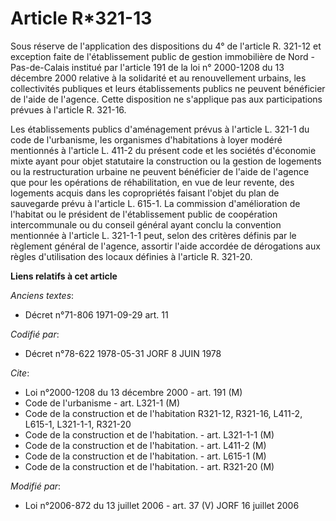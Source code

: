 # Article R*321-13

Sous réserve de l'application des dispositions du 4° de l'article R. 321-12 et exception faite de l'établissement public de
gestion immobilière de Nord - Pas-de-Calais institué par l'article 191 de la loi n° 2000-1208 du 13 décembre 2000 relative à
la solidarité et au renouvellement urbains, les collectivités publiques et leurs établissements publics ne peuvent bénéficier
de l'aide de l'agence. Cette disposition ne s'applique pas aux participations prévues à l'article R. 321-16.

Les établissements publics d'aménagement prévus à l'article L. 321-1 du code de l'urbanisme, les organismes d'habitations à
loyer modéré mentionnés à l'article L. 411-2 du présent code et les sociétés d'économie mixte ayant pour objet statutaire la
construction ou la gestion de logements ou la restructuration urbaine ne peuvent bénéficier de l'aide de l'agence que pour
les opérations de réhabilitation, en vue de leur revente, des logements acquis dans les copropriétés faisant l'objet du plan
de sauvegarde prévu à l'article L. 615-1. La commission d'amélioration de l'habitat ou le président de l'établissement public
de coopération intercommunale ou du conseil général ayant conclu la convention mentionnée à l'article L. 321-1-1 peut, selon
des critères définis par le règlement général de l'agence, assortir l'aide accordée de dérogations aux règles d'utilisation
des locaux définies à l'article R. 321-20.

**Liens relatifs à cet article**

_Anciens textes_:

  - Décret n°71-806 1971-09-29 art. 11

_Codifié par_:

  - Décret n°78-622 1978-05-31 JORF 8 JUIN 1978

_Cite_:

  - Loi n°2000-1208 du 13 décembre 2000 - art. 191 (M)
  - Code de l'urbanisme - art. L321-1 (M)
  - Code de la construction et de l'habitation R321-12, R321-16, L411-2, L615-1, L321-1-1, R321-20
  - Code de la construction et de l'habitation. - art. L321-1-1 (M)
  - Code de la construction et de l'habitation. - art. L411-2 (M)
  - Code de la construction et de l'habitation. - art. L615-1 (M)
  - Code de la construction et de l'habitation. - art. R321-20 (M)

_Modifié par_:

  - Loi n°2006-872 du 13 juillet 2006 - art. 37 (V) JORF 16 juillet 2006
